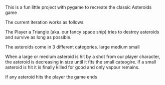 This is a fun little project with pygame to recreate the classic Asteroids game


The current iteration works as follows:

The Player a Triangle (aka. our fancy space ship) tries to destroy asteroids and survive as long as possible.

The asteroids come in 3 different categories.
large
medium 
small

When a large or medium asteroid is hit by a shot from our player character, the asteroid is decreasing in size until it fits the small cateogire. If a small asteroid is hit it is finally killed for good and only vapour remains.

If any asteroid hits the player the game ends 
